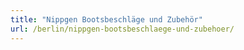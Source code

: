 ```yaml
---
title: "Nippgen Bootsbeschläge und Zubehör"
url: /berlin/nippgen-bootsbeschlaege-und-zubehoer/
---
```

